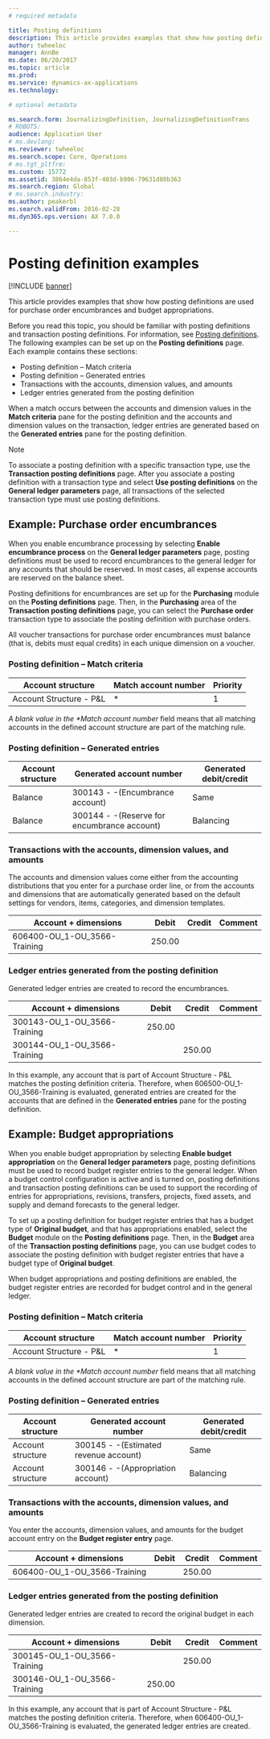 ```yaml
---
# required metadata

title: Posting definitions
description: This article provides examples that show how posting definitions are used for purchase order encumbrances and budget appropriations.
author: twheeloc
manager: AnnBe
ms.date: 06/20/2017
ms.topic: article
ms.prod: 
ms.service: dynamics-ax-applications
ms.technology: 

# optional metadata

ms.search.form: JournalizingDefinition, JournalizingDefinitionTrans
# ROBOTS: 
audience: Application User
# ms.devlang: 
ms.reviewer: twheeloc
ms.search.scope: Core, Operations
# ms.tgt_pltfrm: 
ms.custom: 15772
ms.assetid: 3864e4da-853f-403d-b906-79631d80b363
ms.search.region: Global
# ms.search.industry: 
ms.author: peakerbl
ms.search.validFrom: 2016-02-28
ms.dyn365.ops.version: AX 7.0.0

---
```


# Posting definition examples

[!INCLUDE [banner](../includes/banner.md)]

This article provides examples that show how posting definitions are used for purchase order encumbrances and budget appropriations.

Before you read this topic, you should be familiar with posting definitions and transaction posting definitions. For information, see [Posting definitions](posting-definitions.md). The following examples can be set up on the **Posting definitions** page. Each example contains these sections:

-   Posting definition – Match criteria
-   Posting definition – Generated entries
-   Transactions with the accounts, dimension values, and amounts
-   Ledger entries generated from the posting definition

When a match occurs between the accounts and dimension values in the **Match criteria** pane for the posting definition and the accounts and dimension values on the transaction, ledger entries are generated based on the **Generated entries** pane for the posting definition. 
> [!NOTE]
> To associate a posting definition with a specific transaction type, use the **Transaction posting definitions** page. After you associate a posting definition with a transaction type and select **Use posting definitions** on the **General ledger parameters** page, all transactions of the selected transaction type must use posting definitions.

## Example: Purchase order encumbrances
When you enable encumbrance processing by selecting **Enable encumbrance process** on the **General ledger parameters** page, posting definitions must be used to record encumbrances to the general ledger for any accounts that should be reserved. In most cases, all expense accounts are reserved on the balance sheet. 

Posting definitions for encumbrances are set up for the **Purchasing** module on the **Posting definitions** page. Then, in the **Purchasing** area of the **Transaction posting definitions** page, you can select the **Purchase order** transaction type to associate the posting definition with purchase orders. 

All voucher transactions for purchase order encumbrances must balance (that is, debits must equal credits) in each unique dimension on a voucher.

### Posting definition – Match criteria

| Account structure       | Match account number | Priority |
|-------------------------|----------------------|----------|
| Account Structure - P&L | \*                   | 1        |

<em>A blank value in the **Match account number</em>* field means that all matching accounts in the defined account structure are part of the matching rule.

### Posting definition – Generated entries

| Account structure | Generated account number                    | Generated debit/credit |
|-------------------|---------------------------------------------|------------------------|
| Balance           | 300143 - -(Encumbrance account)             | Same                   |
| Balance           | 300144 - -(Reserve for encumbrance account) | Balancing              |

### Transactions with the accounts, dimension values, and amounts

The accounts and dimension values come either from the accounting distributions that you enter for a purchase order line, or from the accounts and dimensions that are automatically generated based on the default settings for vendors, items, categories, and dimension templates.

| Account + dimensions           | Debit  | Credit | Comment |
|--------------------------------|--------|--------|---------|
| 606400-OU\_1-OU\_3566-Training | 250.00 |        |         |

### Ledger entries generated from the posting definition

Generated ledger entries are created to record the encumbrances.

| Account + dimensions           | Debit  | Credit | Comment |
|--------------------------------|--------|--------|---------|
| 300143-OU\_1-OU\_3566-Training | 250.00 |        |         |
| 300144-OU\_1-OU\_3566-Training |        | 250.00 |         |

In this example, any account that is part of Account Structure - P&L matches the posting definition criteria. Therefore, when 606500-OU\_1-OU\_3566-Training is evaluated, generated entries are created for the accounts that are defined in the **Generated entries** pane for the posting definition.

## Example: Budget appropriations
When you enable budget appropriation by selecting **Enable budget appropriation** on the **General ledger parameters** page, posting definitions must be used to record budget register entries to the general ledger. When a budget control configuration is active and is turned on, posting definitions and transaction posting definitions can be used to support the recording of entries for appropriations, revisions, transfers, projects, fixed assets, and supply and demand forecasts to the general ledger. 

To set up a posting definition for budget register entries that has a budget type of **Original budget**, and that has appropriations enabled, select the **Budget** module on the **Posting definitions** page. Then, in the **Budget** area of the **Transaction posting definitions** page, you can use budget codes to associate the posting definition with budget register entries that have a budget type of **Original budget**. 

When budget appropriations and posting definitions are enabled, the budget register entries are recorded for budget control and in the general ledger.

### Posting definition – Match criteria

| Account structure       | Match account number | Priority |
|-------------------------|----------------------|----------|
| Account Structure - P&L | \*                   | 1        |

<em>A blank value in the **Match account number</em>* field means that all matching accounts in the defined account structure are part of the matching rule.

### Posting definition – Generated entries

| Account structure | Generated account number              | Generated debit/credit |
|-------------------|---------------------------------------|------------------------|
| Account structure | 300145 - -(Estimated revenue account) | Same                   |
| Account structure | 300146 - -(Appropriation account)     | Balancing              |

### Transactions with the accounts, dimension values, and amounts

You enter the accounts, dimension values, and amounts for the budget account entry on the **Budget register entry** page.

| Account + dimensions           | Debit | Credit | Comment |
|--------------------------------|-------|--------|---------|
| 606400-OU\_1-OU\_3566-Training |       | 250.00 |         |

### Ledger entries generated from the posting definition

Generated ledger entries are created to record the original budget in each dimension.

| Account + dimensions           | Debit  | Credit | Comment |
|--------------------------------|--------|--------|---------|
| 300145-OU\_1-OU\_3566-Training |        | 250.00 |         |
| 300146-OU\_1-OU\_3566-Training | 250.00 |        |         |

In this example, any account that is part of Account Structure - P&L matches the posting definition criteria. Therefore, when 606400-OU\_1-OU\_3566-Training is evaluated, the generated ledger entries are created.





